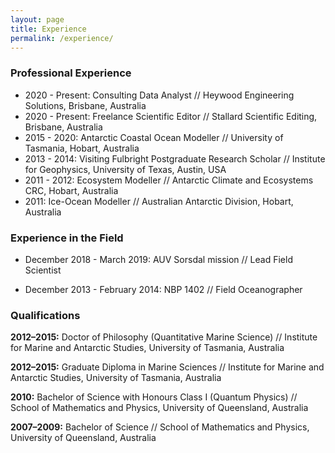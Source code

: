 ```yaml
---
layout: page
title: Experience
permalink: /experience/
---
```


### Professional Experience

* 2020 - Present: Consulting Data Analyst // Heywood Engineering Solutions, Brisbane, Australia
* 2020 - Present: Freelance Scientific Editor // Stallard Scientific Editing, Brisbane, Australia
* 2015 - 2020: Antarctic Coastal Ocean Modeller // University of Tasmania, Hobart, Australia
* 2013 - 2014: Visiting Fulbright Postgraduate Research Scholar // Institute for Geophysics, University of Texas, Austin, USA
* 2011 - 2012: Ecosystem Modeller // Antarctic Climate and Ecosystems CRC, Hobart, Australia
* 2011: Ice-Ocean Modeller // Australian Antarctic Division, Hobart, Australia

### Experience in the Field

* December 2018 - March 2019: AUV Sorsdal mission // Lead Field Scientist

* December 2013 - February 2014: NBP 1402 // Field Oceanographer
 
### Qualifications
**2012–2015:** Doctor of Philosophy (Quantitative Marine Science) // Institute for Marine and Antarctic Studies, University of Tasmania, Australia

**2012–2015:** Graduate Diploma in Marine Sciences // Institute for Marine and Antarctic Studies, University of Tasmania, Australia

**2010:** Bachelor of Science with Honours Class I (Quantum Physics) // School of Mathematics and Physics, University of Queensland, Australia

**2007–2009:** Bachelor of Science // School of Mathematics and Physics, University of Queensland, Australia
